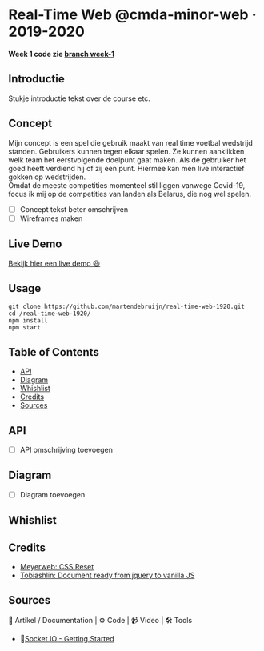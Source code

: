 # Real-Time Web @cmda-minor-web · 2019-2020

**Week 1 code zie [branch week-1](#)**

## Introductie

Stukje introductie tekst over de course etc.

## Concept

Mijn concept is een spel die gebruik maakt van real time voetbal wedstrijd standen. Gebruikers kunnen tegen elkaar spelen. Ze kunnen aanklikken welk team het eerstvolgende doelpunt gaat maken. Als de gebruiker het goed heeft verdiend hij of zij een punt. Hiermee kan men live interactief gokken op wedstrijden.
\
Omdat de meeste competities momenteel stil liggen vanwege Covid-19, focus ik mij op de competities van landen als Belarus, die nog wel spelen.

- [ ] Concept tekst beter omschrijven
- [ ] Wireframes maken

<!-- Zie de [wiki](https://github.com/martendebruijn/real-time-web-1920/wiki) voor een uitgebreidere uitleg. -->

## Live Demo

[Bekijk hier een live demo 😃](#)

## Usage

```
git clone https://github.com/martendebruijn/real-time-web-1920.git
cd /real-time-web-1920/
npm install
npm start
```

## Table of Contents

- [API](#Api)
- [Diagram](#diagram)
- [Whishlist](#Whishlist)
- [Credits](#Credits)
- [Sources](#Sources)

## API

- [ ] API omschrijving toevoegen

## Diagram

- [ ] Diagram toevoegen

## Whishlist

## Credits

- [Meyerweb: CSS Reset](http://meyerweb.com/eric/tools/css/reset/)
- [Tobiashlin: Document ready from jquery to vanilla JS](https://tobiasahlin.com/blog/move-from-jquery-to-vanilla-javascript/#document-ready)

## Sources

📖 Artikel / Documentation | ⚙️ Code | 📹 Video | 🛠 Tools

- 📖[Socket IO - Getting Started](https://socket.io/get-started/chat/)
